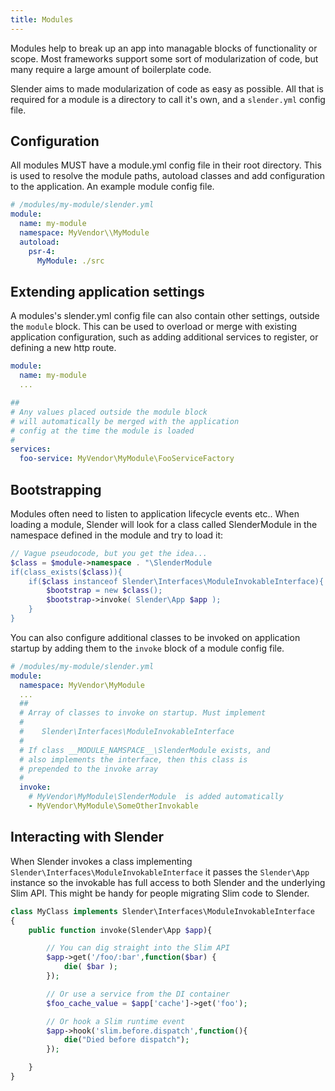 ```yaml
---
title: Modules
---
```


Modules help to break up an app into managable blocks of functionality or
scope. Most frameworks support some sort of modularization of code,
but many require a large amount of boilerplate code.

Slender aims to made modularization of code as easy as possible. All
that is required for a module is a directory to call it's own, and a
`slender.yml` config file.

## Configuration
All modules MUST have a module.yml config file in their root directory.
This is used to resolve the module paths, autoload classes and add
configuration to the application. An example module config file.

```yaml
# /modules/my-module/slender.yml
module:
  name: my-module
  namespace: MyVendor\\MyModule
  autoload:
    psr-4:
      MyModule: ./src
```

## Extending application settings
A modules's slender.yml config file can also contain other settings,
outside the `module` block. This can be used to overload or merge
with existing application configuration, such as adding additional
services to register, or defining a new http route.
```yaml
module:
  name: my-module
  ...

##
# Any values placed outside the module block
# will automatically be merged with the application
# config at the time the module is loaded
#
services:
  foo-service: MyVendor\MyModule\FooServiceFactory
```

## Bootstrapping
Modules often need to listen to application lifecycle events etc..
When loading a module, Slender will look for a class called SlenderModule
in the namespace defined in the module and try to load it:
```php
// Vague pseudocode, but you get the idea...
$class = $module->namespace . "\SlenderModule
if(class_exists($class)){
    if($class instanceof Slender\Interfaces\ModuleInvokableInterface){
        $bootstrap = new $class();
        $bootstrap->invoke( Slender\App $app );
    }
}
```

You can also configure additional classes to be invoked on application
startup by adding them to the `invoke` block of a module config file.
```yaml
# /modules/my-module/slender.yml
module:
  namespace: MyVendor\MyModule
  ...
  ##
  # Array of classes to invoke on startup. Must implement
  #
  #    Slender\Interfaces\ModuleInvokableInterface
  #
  # If class __MODULE_NAMSPACE__\SlenderModule exists, and
  # also implements the interface, then this class is
  # prepended to the invoke array
  #
  invoke:
    # MyVendor\MyModule\SlenderModule  is added automatically
    - MyVendor\MyModule\SomeOtherInvokable

```



## Interacting with Slender

When Slender invokes a class implementing `Slender\Interfaces\ModuleInvokableInterface`
it passes the `Slender\App` instance so the invokable has full access to both Slender
and the underlying Slim API. This might be handy for people migrating Slim code to Slender.

```php
class MyClass implements Slender\Interfaces\ModuleInvokableInterface
{
    public function invoke(Slender\App $app){

        // You can dig straight into the Slim API
        $app->get('/foo/:bar',function($bar) {
            die( $bar );
        });

        // Or use a service from the DI container
        $foo_cache_value = $app['cache']->get('foo');

        // Or hook a Slim runtime event
        $app->hook('slim.before.dispatch',function(){
            die("Died before dispatch");
        });

    }
}

```
